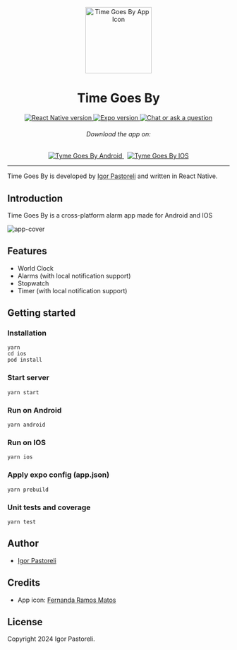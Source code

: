 <p align="center">
  <img src="https://github.com/pastoreli/my-clock/assets/22511012/a1c7c6ba-a1de-417a-ad15-03f5466266fc" alt="Time Goes By App Icon" width="150">
  <h1 align="center">Time Goes By</h1>
<p>

<p align="center">
  <a aria-label="React Native version" href="https://reactnative.dev" target="_blank">
    <img alt="React Native version" src="https://img.shields.io/badge/React%20Native-0.73.6-%234ED6F8?style=flat&logo=react&logoColor=%234ED6F8&labelColor=%23000000" />
  </a>
  <a aria-label="Expo version" href="https://expo.dev" target="_blank">
    <img alt="Expo version" src="https://img.shields.io/badge/Expo-50.0.11-%23FFFFFF?style=flat&logo=expo&logoColor=%23FFFFFF&labelColor=%23000000" />
  </a>
  <a aria-label="Chat or ask a question" href="https://www.instagram.com/igorpastoreli" target="_blank">
    <img alt="Chat or ask a question" src="https://img.shields.io/badge/Contact-Instagram-%23FC018B?style=flat&logo=instagram&logoColor=%23FC018B&labelColor=%23000000" />
  </a>
</p>

<h6 align="center">Download the app on:</h6>
<p align="center">
  <a aria-label="Tyme Goes By Android" href="https://play.google.com/store/apps/details?id=" target="_blank">
    <img alt="Tyme Goes By Android" src="https://img.shields.io/badge/Play Store-ffffff?style=for-the-badge&logo=googleplay&logoColor=000000" target="_blank" />
  </a>&nbsp;
   <a aria-label="Tyme Goes By IOS" href="https://apps.apple.com/br/app/time-goes-by/id" target="_blank">
    <img alt="Tyme Goes By IOS" src="https://img.shields.io/badge/App Store-ffffff?style=for-the-badge&logo=apple&logoColor=000000" target="_blank" />
  </a>
</p>

<hr />

Time Goes By is developed by [Igor Pastoreli](https://www.instagram.com/igorpastoreli) and written in React Native.

## Introduction

Time Goes By is a cross-platform alarm app made for Android and IOS

![app-cover](https://github.com/pastoreli/my-clock/assets/22511012/84b05bb2-5221-4813-bba0-1c652461a2bf)

## Features

- World Clock
- Alarms (with local notification support)
- Stopwatch
- Timer (with local notification support)

## Getting started

### Installation
    yarn
    cd ios
    pod install

### Start server
    yarn start

### Run on Android
    yarn android

### Run on IOS
    yarn ios

### Apply expo config (app.json)
    yarn prebuild

### Unit tests and coverage
    yarn test

## Author
* [Igor Pastoreli](https://www.instagram.com/igorpastoreli)

## Credits
* App icon: [Fernanda Ramos Matos](https://sandwiche.me/fernandarmatos)

## License

Copyright 2024 Igor Pastoreli.
